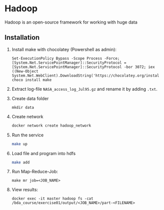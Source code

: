 # Hadoop
Hadoop is an open-source framework for working with huge data

## Installation

1. Install make with chocolatey (Powershell as admin):
   ```
   Set-ExecutionPolicy Bypass -Scope Process -Force; [System.Net.ServicePointManager]::SecurityProtocol = [System.Net.ServicePointManager]::SecurityProtocol -bor 3072; iex ((New-Object System.Net.WebClient).DownloadString('https://chocolatey.org/install.ps1'))
   choco install make
   ```

1. Extract log-file `NASA_access_log_Jul95.gz` and rename it by adding `.txt`.

1. Create data folder
   ```
   mkdir data
   ```

1. Create network
   ``` bash
   docker network create hadoop_network
   ```

1. Run the service
   ``` bash
   make up 
   ```

1. Load file and program into hdfs
   ``` bash
   make add
   ```

1. Run Map-Reduce-Job:
   ```
   make mr job=<JOB_NAME>
   ```

1. View results:
   ```
   docker exec -it master hadoop fs -cat /bda_course/exercise01/output/<JOB_NAME>/part-<FILENAME>
   ```